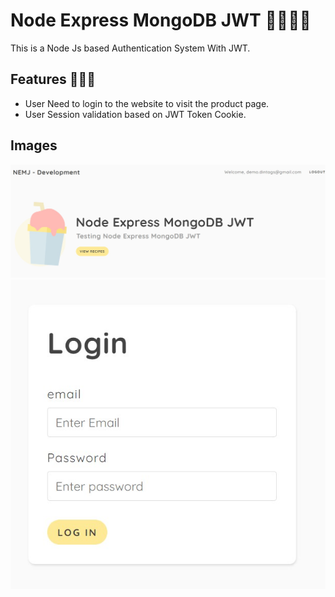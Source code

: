 # Node Express MongoDB JWT 🎁🎁✨✨

This is a Node Js based Authentication System With JWT.

## Features 🥇🥇🥇

- User Need to login to the website to visit the product page.
- User Session validation based on JWT Token Cookie. 

## Images
![first Image](public/image1.jpg)
![Login Page](public/login.jpg)
